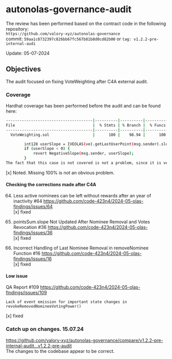 # autonolas-governance-audit
The review has been performed based on the contract code in the following repository:<br>
`https://github.com/valory-xyz/autonolas-governance` <br>
commit: `59aa1c8732397c826bb67fc567b81b8d0cd82b00` or `tag: v1.2.2-pre-internal-audi` <br> 

Update: 05-07-2024  <br>

## Objectives
The audit focused on fixing VoteWeighting after C4A external audit. <BR>

### Coverage
Hardhat coverage has been performed before the audit and can be found here:
```sh
--------------------------------------|----------|----------|----------|----------|----------------|
File                                  |  % Stmts | % Branch |  % Funcs |  % Lines |Uncovered Lines |
--------------------------------------|----------|----------|----------|----------|----------------|
  VoteWeighting.sol                   |      100 |    98.94 |      100 |    99.56 |            484 |

        int128 userSlope = IVEOLAS(ve).getLastUserPoint(msg.sender).slope;
        if (userSlope < 0) {
            revert NegativeSlope(msg.sender, userSlope);
        }
The fact that this case is not covered is not a problem, since it is very difficult to create such conditions in a real test.
```
[x] Noted. Missing 100% is not an obvious problem.

#### Checking the corrections made after C4A
64. Less active nominees can be left without rewards after an year of inactivity #64
https://github.com/code-423n4/2024-05-olas-findings/issues/64 <br>
[x] fixed

36. pointsSum.slope Not Updated After Nominee Removal and Votes Revocation #36
https://github.com/code-423n4/2024-05-olas-findings/issues/36 <br>
[x] fixed

16. Incorrect Handling of Last Nominee Removal in removeNominee Function #16
https://github.com/code-423n4/2024-05-olas-findings/issues/16 <br>
[x] fixed

#### Low issue
QA Report #109
https://github.com/code-423n4/2024-05-olas-findings/issues/109
```
Lack of event emission for important state changes in revokeRemovedNomineeVotingPower()
```
[x] fixed

### Catch up on changes. 15.07.24
https://github.com/valory-xyz/autonolas-governance/compare/v1.2.2-pre-internal-audit...v1.2.2-pre-audit <br>
The changes to the codebase appear to be correct.
